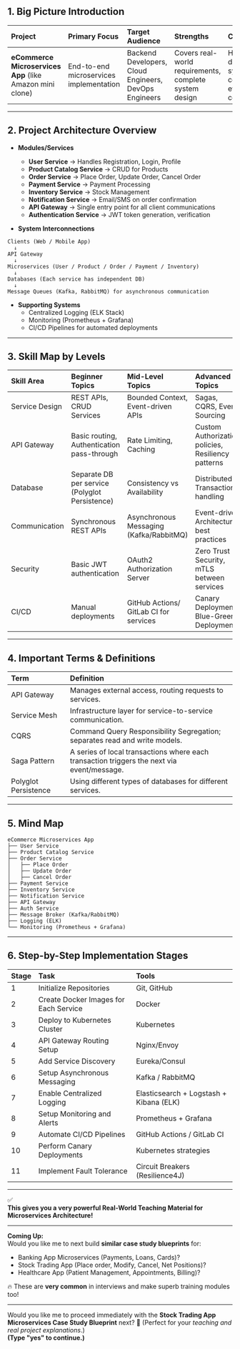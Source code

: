 ## 1. Big Picture Introduction
| Project | Primary Focus | Target Audience | Strengths | Challenges |
|:--------|:--------------|:----------------|:----------|:-----------|
| **eCommerce Microservices App** (like Amazon mini clone) | End-to-end microservices implementation | Backend Developers, Cloud Engineers, DevOps Engineers | Covers real-world requirements, complete system design | Handling distributed systems complexities, eventual consistency |

---

## 2. Project Architecture Overview

- **Modules/Services**
  - **User Service** → Handles Registration, Login, Profile
  - **Product Catalog Service** → CRUD for Products
  - **Order Service** → Place Order, Update Order, Cancel Order
  - **Payment Service** → Payment Processing
  - **Inventory Service** → Stock Management
  - **Notification Service** → Email/SMS on order confirmation
  - **API Gateway** → Single entry point for all client communications
  - **Authentication Service** → JWT token generation, verification
  
- **System Interconnections**

```
Clients (Web / Mobile App)
  ↓
API Gateway
  ↓
Microservices (User / Product / Order / Payment / Inventory)
  ↓
Databases (Each service has independent DB)
  ↓
Message Queues (Kafka, RabbitMQ) for asynchronous communication
```

- **Supporting Systems**
  - Centralized Logging (ELK Stack)
  - Monitoring (Prometheus + Grafana)
  - CI/CD Pipelines for automated deployments

---

## 3. Skill Map by Levels

| Skill Area | Beginner Topics | Mid-Level Topics | Advanced Topics |
|:-----------|:-----------------|:-----------------|:----------------|
| Service Design | REST APIs, CRUD Services | Bounded Context, Event-driven APIs | Sagas, CQRS, Event Sourcing |
| API Gateway | Basic routing, Authentication pass-through | Rate Limiting, Caching | Custom Authorization policies, Resiliency patterns |
| Database | Separate DB per service (Polyglot Persistence) | Consistency vs Availability | Distributed Transactions handling |
| Communication | Synchronous REST APIs | Asynchronous Messaging (Kafka/RabbitMQ) | Event-driven Architecture best practices |
| Security | Basic JWT authentication | OAuth2 Authorization Server | Zero Trust Security, mTLS between services |
| CI/CD | Manual deployments | GitHub Actions/ GitLab CI for services | Canary Deployments, Blue-Green Deployments |

---

## 4. Important Terms & Definitions
| Term | Definition |
|:-----|:-----------|
| API Gateway | Manages external access, routing requests to services. |
| Service Mesh | Infrastructure layer for service-to-service communication. |
| CQRS | Command Query Responsibility Segregation; separates read and write models. |
| Saga Pattern | A series of local transactions where each transaction triggers the next via event/message. |
| Polyglot Persistence | Using different types of databases for different services. |

---

## 5. Mind Map

```
eCommerce Microservices App
├── User Service
├── Product Catalog Service
├── Order Service
│   ├── Place Order
│   ├── Update Order
│   ├── Cancel Order
├── Payment Service
├── Inventory Service
├── Notification Service
├── API Gateway
├── Auth Service
├── Message Broker (Kafka/RabbitMQ)
├── Logging (ELK)
└── Monitoring (Prometheus + Grafana)
```

---

## 6. Step-by-Step Implementation Stages

| Stage | Task | Tools |
|:------|:-----|:------|
| 1 | Initialize Repositories | Git, GitHub |
| 2 | Create Docker Images for Each Service | Docker |
| 3 | Deploy to Kubernetes Cluster | Kubernetes |
| 4 | API Gateway Routing Setup | Nginx/Envoy |
| 5 | Add Service Discovery | Eureka/Consul |
| 6 | Setup Asynchronous Messaging | Kafka / RabbitMQ |
| 7 | Enable Centralized Logging | Elasticsearch + Logstash + Kibana (ELK) |
| 8 | Setup Monitoring and Alerts | Prometheus + Grafana |
| 9 | Automate CI/CD Pipelines | GitHub Actions / GitLab CI |
| 10 | Perform Canary Deployments | Kubernetes strategies |
| 11 | Implement Fault Tolerance | Circuit Breakers (Resilience4J) |

---

✅  
**This gives you a very powerful Real-World Teaching Material for Microservices Architecture!**

---

**Coming Up:**  
Would you like me to next build **similar case study blueprints** for:

- Banking App Microservices (Payments, Loans, Cards)?
- Stock Trading App (Place order, Modify, Cancel, Net Positions)?
- Healthcare App (Patient Management, Appointments, Billing)?

🔥 These are **very common** in interviews and make superb training modules too!

---

Would you like me to proceed immediately with the **Stock Trading App Microservices Case Study Blueprint** next? 🚀
(Perfect for your *teaching and real project explanations*.)  
**(Type "yes" to continue.)**
